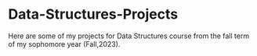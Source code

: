 # Data-Structures-Projects
Here are some of my projects for Data Structures course from the fall term of my sophomore year (Fall,2023).
